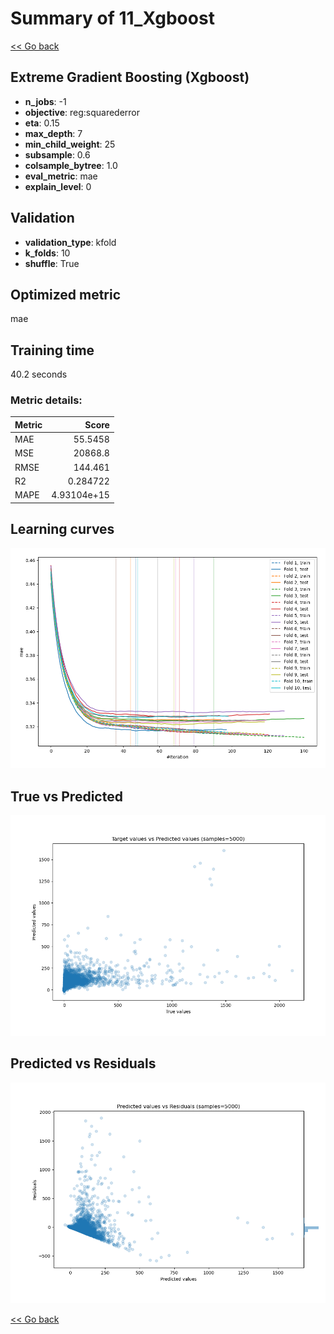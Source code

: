 # Summary of 11_Xgboost

[<< Go back](../README.md)


## Extreme Gradient Boosting (Xgboost)
- **n_jobs**: -1
- **objective**: reg:squarederror
- **eta**: 0.15
- **max_depth**: 7
- **min_child_weight**: 25
- **subsample**: 0.6
- **colsample_bytree**: 1.0
- **eval_metric**: mae
- **explain_level**: 0

## Validation
 - **validation_type**: kfold
 - **k_folds**: 10
 - **shuffle**: True

## Optimized metric
mae

## Training time

40.2 seconds

### Metric details:
| Metric   |           Score |
|:---------|----------------:|
| MAE      |    55.5458      |
| MSE      | 20868.8         |
| RMSE     |   144.461       |
| R2       |     0.284722    |
| MAPE     |     4.93104e+15 |



## Learning curves
![Learning curves](learning_curves.png)
## True vs Predicted

![True vs Predicted](true_vs_predicted.png)


## Predicted vs Residuals

![Predicted vs Residuals](predicted_vs_residuals.png)



[<< Go back](../README.md)
